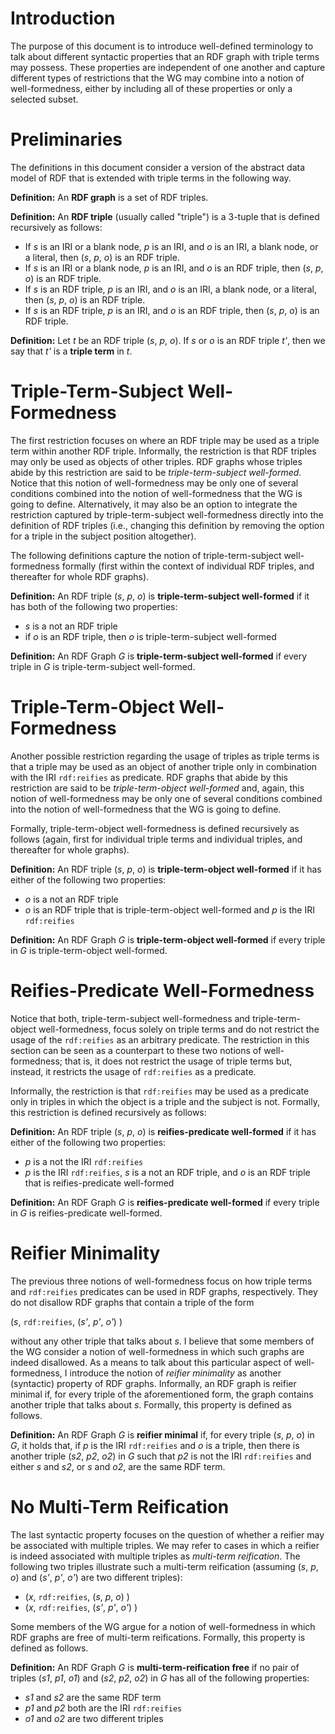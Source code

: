 # Introduction

The purpose of this document is to introduce well-defined terminology to talk about different syntactic properties that an RDF graph with triple terms may possess. These properties are independent of one another and capture different types of restrictions that the WG may combine into a notion of well-formedness, either by including all of these properties or only a selected subset.

# Preliminaries

The definitions in this document consider a version of the abstract data model of RDF that is extended with triple terms in the following way.

**Definition:** An **RDF graph** is a set of RDF triples.

**Definition:** An **RDF triple** (usually called "triple") is a 3-tuple that is defined recursively as follows:

* If *s* is an IRI or a blank node, *p* is an IRI, and *o* is an IRI, a blank node, or a literal, then (*s*, *p*, *o*) is an RDF triple.
* If *s* is an IRI or a blank node, *p* is an IRI, and *o* is an RDF triple, then (*s*, *p*, *o*) is an RDF triple.
* If *s* is an RDF triple, *p* is an IRI, and *o* is an IRI, a blank node, or a literal, then (*s*, *p*, *o*) is an RDF triple.
* If *s* is an RDF triple, *p* is an IRI, and *o* is an RDF triple, then (*s*, *p*, *o*) is an RDF triple.

**Definition:** Let *t* be an RDF triple (*s*, *p*, *o*). If *s* or *o* is an RDF triple *t'*, then we say that *t'* is a **triple term** in *t*.


# Triple-Term-Subject Well-Formedness

The first restriction focuses on where an RDF triple may be used as a triple term within another RDF triple. Informally, the restriction is that RDF triples may only be used as objects of other triples. RDF graphs whose triples abide by this restriction are said to be *triple-term-subject well-formed*. Notice that this notion of well-formedness may be only one of several conditions combined into the notion of well-formedness that the WG is going to define. Alternatively, it may also be an option to integrate the restriction captured by triple-term-subject well-formedness directly into the definition of RDF triples (i.e., changing this definition by removing the option for a triple in the subject position altogether).

The following definitions capture the notion of triple-term-subject well-formedness formally (first within the context of individual RDF triples, and thereafter for whole RDF graphs).

**Definition:** An RDF triple (*s*, *p*, *o*) is **triple-term-subject well-formed** if it has both of the following two properties:

* *s* is a not an RDF triple
* if *o* is an RDF triple, then *o* is triple-term-subject well-formed

**Definition:** An RDF Graph *G* is **triple-term-subject well-formed** if every triple in *G* is triple-term-subject well-formed.


# Triple-Term-Object Well-Formedness

Another possible restriction regarding the usage of triples as triple terms is that a triple may be used as an object of another triple only in combination with the IRI `rdf:reifies` as predicate. RDF graphs that abide by this restriction are said to be *triple-term-object well-formed* and, again, this notion of well-formedness may be only one of several conditions combined into the notion of well-formedness that the WG is going to define.

Formally, triple-term-object well-formedness is defined recursively as follows (again, first for individual triple terms and individual triples, and thereafter for whole graphs).

**Definition:** An RDF triple (*s*, *p*, *o*) is **triple-term-object well-formed** if it has either of the following two properties:

* *o* is a not an RDF triple
* *o* is an RDF triple that is triple-term-object well-formed and *p* is the IRI `rdf:reifies`

**Definition:** An RDF Graph *G* is **triple-term-object well-formed** if every triple in *G* is triple-term-object well-formed.


# Reifies-Predicate Well-Formedness

Notice that both, triple-term-subject well-formedness and triple-term-object well-formedness, focus solely on triple terms and do not restrict the usage of the `rdf:reifies` as an arbitrary predicate. The restriction in this section can be seen as a counterpart to these two notions of well-formedness; that is, it does not restrict the usage of triple terms but, instead, it restricts the usage of `rdf:reifies` as a predicate.

Informally, the restriction is that `rdf:reifies` may be used as a predicate only in triples in which the object is a triple and the subject is not. Formally, this restriction is defined recursively as follows:

**Definition:** An RDF triple (*s*, *p*, *o*) is **reifies-predicate well-formed** if it has either of the following two properties:

* *p* is a not the IRI `rdf:reifies`
* *p* is the IRI `rdf:reifies`, *s* is a not an RDF triple, and *o* is an RDF triple that is reifies-predicate well-formed

**Definition:** An RDF Graph *G* is **reifies-predicate well-formed** if every triple in *G* is reifies-predicate well-formed.


# Reifier Minimality

The previous three notions of well-formedness focus on how triple terms and `rdf:reifies` predicates can be used in RDF graphs, respectively. They do not disallow RDF graphs that contain a triple of the form

(*s*, `rdf:reifies`, (*s'*, *p'*, *o'*) )

without any other triple that talks about *s*. I believe that some members of the WG consider a notion of well-formedness in which such graphs are indeed disallowed. As a means to talk about this particular aspect of well-formedness, I introduce the notion of *reifier minimality* as another (syntactic) property of RDF graphs. Informally, an RDF graph is reifier minimal if, for every triple of the aforementioned form, the graph contains another triple that talks about *s*. Formally, this property is defined as follows.

**Definition:** An RDF Graph *G* is **reifier minimal** if, for every triple (*s*, *p*, *o*) in *G*, it holds that, if *p* is the IRI `rdf:reifies` and *o* is a triple, then there is another triple (*s2*, *p2*, *o2*) in *G* such that *p2* is not the IRI `rdf:reifies` and either *s* and *s2*, or *s* and *o2*, are the same RDF term.


# No Multi-Term Reification

The last syntactic property focuses on the question of whether a reifier may be associated with multiple triples. We may refer to cases in which a reifier is indeed associated with multiple triples as *multi-term reification*. The following two triples illustrate such a multi-term reification (assuming (*s*, *p*, *o*) and (*s'*, *p'*, *o'*) are two different triples):

* (*x*, `rdf:reifies`, (*s*, *p*, *o*) )
* (*x*, `rdf:reifies`, (*s'*, *p'*, *o'*) )

Some members of the WG argue for a notion of well-formedness in which RDF graphs are free of multi-term reifications. Formally, this property is defined as follows.

**Definition:** An RDF Graph *G* is **multi-term-reification free** if no pair of triples (*s1*, *p1*, *o1*) and (*s2*, *p2*, *o2*) in *G* has all of the following properties:

* *s1* and *s2* are the same RDF term
* *p1* and *p2* both are the IRI `rdf:reifies`
* *o1* and *o2* are two different triples
